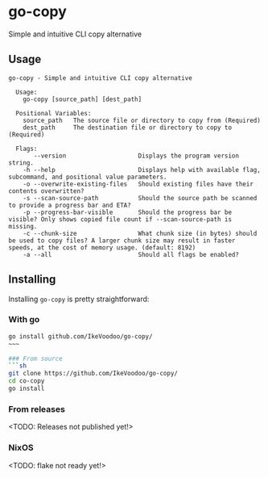 # go-copy
Simple and intuitive CLI copy alternative

## Usage
```
go-copy - Simple and intuitive CLI copy alternative

  Usage:
    go-copy [source_path] [dest_path]

  Positional Variables: 
    source_path   The source file or directory to copy from (Required)
    dest_path     The destination file or directory to copy to (Required)

  Flags: 
       --version                    Displays the program version string.
    -h --help                       Displays help with available flag, subcommand, and positional value parameters.
    -o --overwrite-existing-files   Should existing files have their contents overwritten?
    -s --scan-source-path           Should the source path be scanned to provide a progress bar and ETA?
    -p --progress-bar-visible       Should the progress bar be visible? Only shows copied file count if --scan-source-path is missing.
    -c --chunk-size                 What chunk size (in bytes) should be used to copy files? A larger chunk size may result in faster speeds, at the cost of memory usage. (default: 8192)
    -a --all                        Should all flags be enabled?
```

## Installing
Installing `go-copy` is pretty straightforward:

### With go
```sh
go install github.com/IkeVoodoo/go-copy/
~~~

### From source
```sh
git clone https://github.com/IkeVoodoo/go-copy/
cd co-copy
go install
```

### From releases
<TODO: Releases not published yet!>

### NixOS
<TODO: flake not ready yet!>
